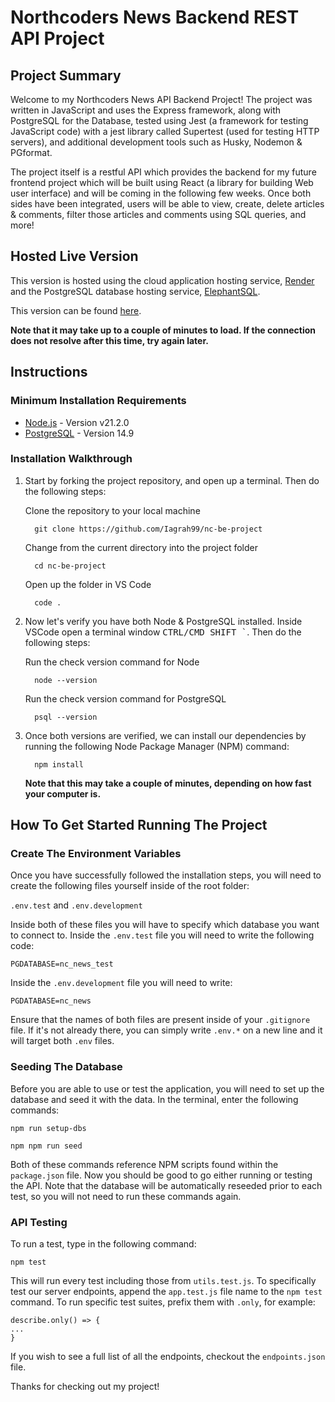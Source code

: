 # Northcoders News Backend REST API Project

## Project Summary

Welcome to my Northcoders News API Backend Project! The project was written in JavaScript and uses the Express framework, along with PostgreSQL for the Database, tested using Jest (a framework for testing JavaScript code) with a jest library called Supertest (used for testing HTTP servers), and additional development tools such as Husky, Nodemon & PGformat.

The project itself is a restful API which provides the backend for my future frontend project which will be built using React (a library for building Web user interface) and will be coming in the following few weeks. Once both sides have been integrated, users will be able to view, create, delete articles & comments, filter those articles and comments using SQL queries, and more!

## Hosted Live Version

This version is hosted using the cloud application hosting service, <a href="https://render.com/">Render</a> and the PostgreSQL database hosting service, <a href="https://www.elephantsql.com/">ElephantSQL</a>. 

This version can be found <a href="https://nc-news-project-imqq.onrender.com/api" target="_blank">here</a>.

**Note that it may take up to a couple of minutes to load. If the connection does not resolve after this time, try again later.**

## Instructions

### Minimum Installation Requirements

<ul>
  <li><a href="https://nodejs.org/en" target="_blank">Node.js</a> - Version v21.2.0</li>
  <li><a href="https://www.postgresql.org/" target="_blank">PostgreSQL</a> - Version 14.9</li>
</ul>

### Installation Walkthrough

<ol>
<li> Start by forking the project repository, and open up a terminal. Then do the following steps:
<p>
Clone the repository to your local machine
  
 ```
   git clone https://github.com/Iagrah99/nc-be-project
 ```
Change from the current directory into the project folder

 ```
   cd nc-be-project
 ```
Open up the folder in VS Code

 ```
   code .
 ```
</p>
</li>

<li> Now let's verify you have both Node & PostgreSQL installed. Inside VSCode open a terminal window <kbd>CTRL/CMD SHIFT `</kbd>. Then do the following steps:
<p>
Run the check version command for Node

```
  node --version
```
Run the check version command for PostgreSQL
```
  psql --version
```
</p>
  
</li> 

<li> Once both versions are verified, we can install our dependencies by running the following Node Package Manager (NPM) command: 
<p>
  
```
  npm install
```
**Note that this may take a couple of minutes, depending on how fast your computer is.**
</p>

</li>
  
</ol>

## How To Get Started Running The Project

### Create The Environment Variables

Once you have successfully followed the installation steps, you will need to create the following files yourself inside of the root folder: 

`.env.test` and `.env.development`

Inside both of these files you will have to specify which database you want to connect to. Inside the `.env.test` file you will need to write the following code:

```
PGDATABASE=nc_news_test
```

Inside the `.env.development` file you will need to write:

```
PGDATABASE=nc_news
```

Ensure that the names of both files are present inside of your `.gitignore` file. If it's not already there, you can simply write `.env.*` on a new line and it will target both `.env` files.

### Seeding The Database

Before you are able to use or test the application, you will need to set up the database and seed it with the data. In the terminal, enter the following commands: 

```
npm run setup-dbs
```

```
npm npm run seed
```
Both of these commands reference NPM scripts found within the `package.json` file. Now you should be good to go either running or testing the API.
Note that the database will be automatically reseeded prior to each test, so you will not need to run these commands again.

### API Testing

To run a test, type in the following command: 
```
npm test
```
This will run every test including those from `utils.test.js`. To specifically test our server endpoints, append the `app.test.js` file name to the `npm test` command.
To run specific test suites, prefix them with `.only`, for example:
```
describe.only() => {
...
}
```
If you wish to see a full list of all the endpoints, checkout the `endpoints.json` file.

Thanks for checking out my project! 
